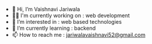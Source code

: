 - 👋 Hi, I’m Vaishnavi Jariwala
- 👨‍💻 I'm currently working on : web development
- 👀 I’m interested in : web based technologies
- 🌱 I’m currently learning : backend 
- 📫 How to reach me : jariwalavaishnavi52@gmail.com

<!---
vaishnavi2810-code/vaishnavi2810-code is a ✨ special ✨ repository because its `README.md` (this file) appears on your GitHub profile.
You can click the Preview link to take a look at your changes.
--->

